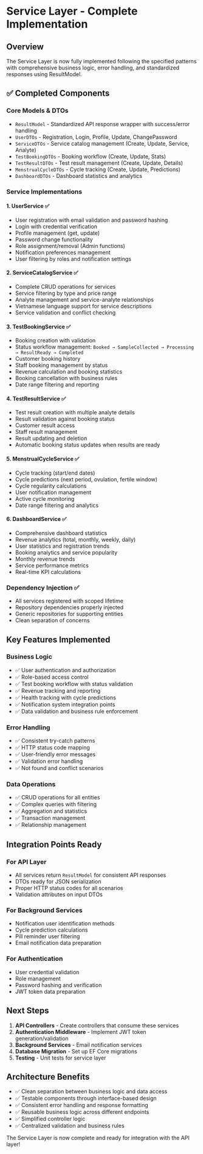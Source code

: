 # Service Layer - Complete Implementation

## Overview
The Service Layer is now fully implemented following the specified patterns with comprehensive business logic, error handling, and standardized responses using ResultModel.

## ✅ Completed Components

### **Core Models & DTOs**
- `ResultModel` - Standardized API response wrapper with success/error handling
- `UserDTOs` - Registration, Login, Profile, Update, ChangePassword
- `ServiceDTOs` - Service catalog management (Create, Update, Service, Analyte)
- `TestBookingDTOs` - Booking workflow (Create, Update, Stats)
- `TestResultDTOs` - Test result management (Create, Update, Details)
- `MenstrualCycleDTOs` - Cycle tracking (Create, Update, Predictions)
- `DashboardDTOs` - Dashboard statistics and analytics

### **Service Implementations**

#### **1. UserService** ✅
- User registration with email validation and password hashing
- Login with credential verification
- Profile management (get, update)
- Password change functionality
- Role assignment/removal (Admin functions)
- Notification preferences management
- User filtering by roles and notification settings

#### **2. ServiceCatalogService** ✅
- Complete CRUD operations for services
- Service filtering by type and price range
- Analyte management and service-analyte relationships
- Vietnamese language support for service descriptions
- Service validation and conflict checking

#### **3. TestBookingService** ✅
- Booking creation with validation
- Status workflow management: `Booked → SampleCollected → Processing → ResultReady → Completed`
- Customer booking history
- Staff booking management by status
- Revenue calculation and booking statistics
- Booking cancellation with business rules
- Date range filtering and reporting

#### **4. TestResultService** ✅
- Test result creation with multiple analyte details
- Result validation against booking status
- Customer result access
- Staff result management
- Result updating and deletion
- Automatic booking status updates when results are ready

#### **5. MenstrualCycleService** ✅
- Cycle tracking (start/end dates)
- Cycle predictions (next period, ovulation, fertile window)
- Cycle regularity calculations
- User notification management
- Active cycle monitoring
- Date range filtering and analytics

#### **6. DashboardService** ✅
- Comprehensive dashboard statistics
- Revenue analytics (total, monthly, weekly, daily)
- User statistics and registration trends
- Booking analytics and service popularity
- Monthly revenue trends
- Service performance metrics
- Real-time KPI calculations

### **Dependency Injection** ✅
- All services registered with scoped lifetime
- Repository dependencies properly injected
- Generic repositories for supporting entities
- Clean separation of concerns

## **Key Features Implemented**

### **Business Logic**
- ✅ User authentication and authorization
- ✅ Role-based access control
- ✅ Test booking workflow with status validation
- ✅ Revenue tracking and reporting
- ✅ Health tracking with cycle predictions
- ✅ Notification system integration points
- ✅ Data validation and business rule enforcement

### **Error Handling**
- ✅ Consistent try-catch patterns
- ✅ HTTP status code mapping
- ✅ User-friendly error messages
- ✅ Validation error handling
- ✅ Not found and conflict scenarios

### **Data Operations**
- ✅ CRUD operations for all entities
- ✅ Complex queries with filtering
- ✅ Aggregation and statistics
- ✅ Transaction management
- ✅ Relationship management

## **Integration Points Ready**

### **For API Layer**
- All services return `ResultModel` for consistent API responses
- DTOs ready for JSON serialization
- Proper HTTP status codes for all scenarios
- Validation attributes on input DTOs

### **For Background Services**
- Notification user identification methods
- Cycle prediction calculations
- Pill reminder user filtering
- Email notification data preparation

### **For Authentication**
- User credential validation
- Role management
- Password hashing and verification
- JWT token data preparation

## **Next Steps**
1. **API Controllers** - Create controllers that consume these services
2. **Authentication Middleware** - Implement JWT token generation/validation
3. **Background Services** - Email notification services
4. **Database Migration** - Set up EF Core migrations
5. **Testing** - Unit tests for service layer

## **Architecture Benefits**
- ✅ Clean separation between business logic and data access
- ✅ Testable components through interface-based design
- ✅ Consistent error handling and response formatting
- ✅ Reusable business logic across different endpoints
- ✅ Simplified controller logic
- ✅ Centralized validation and business rules

The Service Layer is now complete and ready for integration with the API layer!